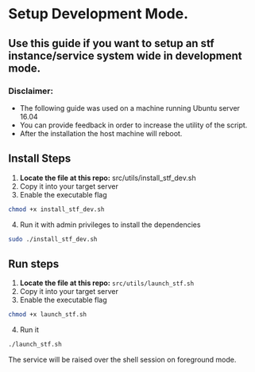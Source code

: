 
# Setup Development Mode.

## Use this guide if you want to setup an stf instance/service system wide in development mode.

### Disclaimer:
 - The following guide was used on a machine running Ubuntu server 16.04
 - You can provide feedback in order to increase the utility of the script.
 - After the installation the host machine will reboot.

## Install Steps
 1. **Locate the file at this repo:** src/utils/install_stf_dev.sh
 2. Copy it into your target server
 3. Enable the executable flag
 
 ```bash
 chmod +x install_stf_dev.sh
 ```
 4. Run it with admin privileges to install the dependencies
 
 ```bash
 sudo ./install_stf_dev.sh
 ```

## Run steps
1. **Locate the file at this repo:** `src/utils/launch_stf.sh`
2. Copy it into your target server
3. Enable the executable flag

```bash
chmod +x launch_stf.sh
```
4. Run it

```bash
./launch_stf.sh
```


The service will be raised over the shell session on foreground mode.


